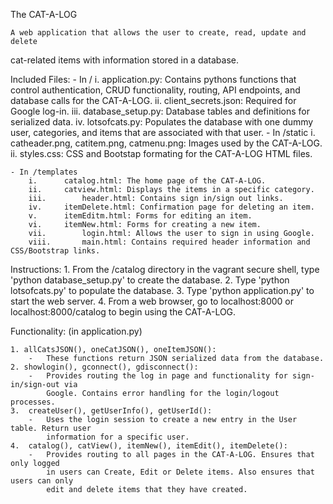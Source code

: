 The CAT-A-LOG

	A web application that allows the user to create, read, update and delete 
cat-related items with information stored in a database.

Included Files:
	- In /
		i. 		application.py:	Contains pythons functions that control authentication,
				CRUD functionality, routing, API endpoints, and database calls for the 
				CAT-A-LOG.
		ii.		client_secrets.json: Required for Google log-in.
		iii.		database_setup.py: Database tables and definitions for serialized data.
		iv.		lotsofcats.py: Populates the database with one dummy user, categories, 
				and items that are associated with that user.
	- In /static
		i.		catheader.png, catitem.png, catmenu.png: Images used by the CAT-A-LOG.
		ii.		styles.css:	CSS and Bootstap formating for the CAT-A-LOG HTML files.

	- In /templates
		i.		catalog.html: The home page of the CAT-A-LOG.	
		ii.		catview.html: Displays the items in a specific category.
		iii.		header.html: Contains sign in/sign out links.
		iv.		itemDelete.html: Confirmation page for deleting an item.
		v.		itemEditm.html: Forms for editing an item.
		vi.		itemNew.html: Forms for creating a new item.
		vii.		login.html: Allows the user to sign in using Google.
		viii.		main.html: Contains required header information and CSS/Bootstrap links.

Instructions:
	1.	From the /catalog directory in the vagrant secure shell, type 'python 
		database_setup.py' to create the database.
	2.	Type 'python lotsofcats.py' to populate the database.
	3.	Type 'python application.py' to start the web server.
	4.	From a web browser, go to localhost:8000 or localhost:8000/catalog to begin using
		the CAT-A-LOG.

Functionality: (in application.py)
	
	1. allCatsJSON(), oneCatJSON(), oneItemJSON():
		- 	These functions return JSON serialized data from the database.
	2. showlogin(), gconnect(), gdisconnect():
		- 	Provides routing the log in page and functionality for sign-in/sign-out via
			Google. Contains error handling for the login/logout processes.
	3.	createUser(), getUserInfo(), getUserId():
		-	Uses the login session to create a new entry in the User table. Return user 
			information for a specific user.
	4.	catalog(), catView(), itemNew(), itemEdit(), itemDelete():
		-	Provides routing to all pages in the CAT-A-LOG. Ensures that only logged
			in users can Create, Edit or Delete items. Also ensures that users can only
			edit and delete items that they have created.

